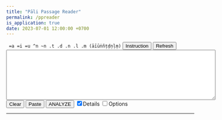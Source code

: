 ```yaml
---
title: "Pāli Passage Reader"
permalink: /ppreader
is_application: true
date: 2023-07-01 12:00:00 +0700
---
```

<div>
<span><code> =a =i =u ^n ~n .t .d .n .l .m (āīūṅñṭḍṇḷṃ)</code></span>&nbsp;<button onClick="ppReader.showInstruction();">Instruction</button> <button onClick="ppReader.refresh();">Refresh</button>
</div>
<blockquote id="instruction" style="display:none;">
	<p>This program can tokenize a Pāli passage and try to find a definition of each item. The main resource is the <em>New Concise Pali-English Dictionary</em>. If an exact definition is not met, the nearest one is shown instead, marked by an asterisk (*). The program can also recognize most forms of Pāli pronouns and some of irregular nouns. Moreover, it can recognize a number of <em>sandhi</em> words.</p>
	<p>The user has to paste some text into the text area first (if the <code>Paste</code> button does not work, use <code>Ctrl-V</code> or the context menu instead), then press ANALYZE button. If some editing is needed, the text can be changed in place. This can help cutting long compounds to gain more information. The cutting can be done by hyphens or spaces. If non-English characters cannot be put directly by the user's input system, their equivalent shown above can be used.</p>
	<p>With <code>Options</code>, the user can turn on or off the analytical criteria used. With <em>Best guess</em> the words are guessed by their ending. By now, there are only three conditions for the best possibility of a masculine noun, i.e., with <em>-o, -ena,</em> and <em>-esu</em> ending. These can be wrong sometimes, though. Other forms can be detected as the nearest, if available. Yet, many words cannot be treated correctly. If no definition comes up anyway, try cutting the word into pieces.</p>
</blockquote>
<div>
<textarea id="textinput" rows="8" cols="64" spellcheck="false" style="font-size:1.0em"></textarea>
</div>
<div>
<button onClick="ppReader.clear();">Clear</button> <button onClick="ppReader.pasteText();">Paste</button> <button onClick="ppReader.analyze();">ANALYZE</button> <label for="details"><input type="checkbox" id="details" onChange="ppReader.showDetails();" checked>Details</label> <label for="options"><input type="checkbox" id="options" onChange="ppReader.showOptions();">Options</label>
</div>
<div id="optionbox" style="display:none">
	<label for="opt_bestguess"><input type="checkbox" id="opt_bestguess" checked>Best guess</label><br>
	<label for="opt_pronouns"><input type="checkbox" id="opt_pronouns" checked>Pronouns</label><br>
	<label for="opt_irrns"><input type="checkbox" id="opt_irrns" checked>Common irregular nouns</label><br>
	<label for="opt_sandhis"><input type="checkbox" id="opt_sandhis" checked>Common <em>sandhi</em> words</label><br>
</div>
<hr>
<p id="analyzed_result"></p>
<script>
const textInputElem = document.getElementById("textinput");
let ncped_url = "/assets/ncped";
let blockquote_class = "";
</script>
<script src="/assets/js/ncpedhost.js"></script>
<script src="/assets/js/ncped.js"></script>
<script src="/assets/js/decllib.js"></script>
<script src="/assets/js/ppreader.js"></script>
<script>
const dictHost = ncpedHost;
ppReader.processStockWords();
</script>

